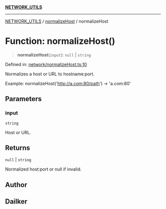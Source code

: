 [**NETWORK_UTILS**](../../README.md)

***

[NETWORK_UTILS](../../README.md) / [normalizeHost](../README.md) / normalizeHost

# Function: normalizeHost()

> **normalizeHost**(`input`): `null` \| `string`

Defined in: [network/normalizeHost.ts:10](https://github.com/dailker/everyutil/blob/7c30ec40bbb398255a9be572db0a537e8bcb9c11/src/network/normalizeHost.ts#L10)

Normalizes a host or URL to hostname:port.

Example: normalizeHost('http://a.com:80/path') → 'a.com:80'

## Parameters

### input

`string`

Host or URL.

## Returns

`null` \| `string`

Normalized host:port or null if invalid.

## Author

## Dailker

